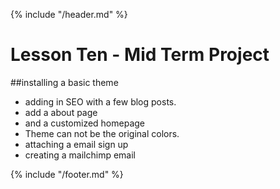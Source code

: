 {% include "/header.md" %}

# Lesson Ten -  Mid Term Project

##installing a basic theme
* adding in SEO with a few blog posts.
* add a about page
* and a customized homepage
* Theme can not be the original colors. 
* attaching a email sign up 
* creating a mailchimp email




{% include "/footer.md" %}
